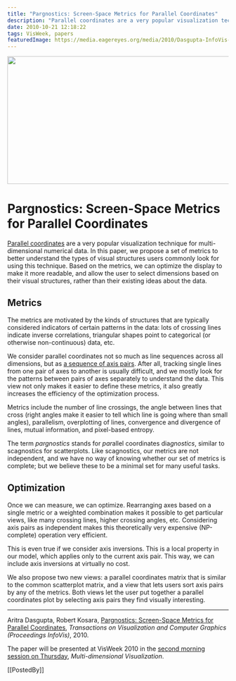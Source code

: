 ```yaml
---
title: "Pargnostics: Screen-Space Metrics for Parallel Coordinates"
description: "Parallel coordinates are a very popular visualization technique for multi-dimensional numerical data. In this paper, we propose a set of metrics to better understand the types of visual structures users commonly look for using this technique. Based on the metrics, we can optimize the display to make it more readable, and allow the user to select dimensions based on their visual structures, rather than their existing ideas about the data."
date: 2010-10-21 12:18:22
tags: VisWeek, papers
featuredImage: https://media.eagereyes.org/media/2010/Dasgupta-InfoVis-2010.png
---
```


<p align="center"><img src="https://media.eagereyes.org/media/2010/Dasgupta-InfoVis-2010.png" alt="" width="560" height="290" /></p>

# Pargnostics: Screen-Space Metrics for Parallel Coordinates

<a href="/techniques/parallel-coordinates">Parallel coordinates</a> are a very popular visualization technique for multi-dimensional numerical data. In this paper, we propose a set of metrics to better understand the types of visual structures users commonly look for using this technique. Based on the metrics, we can optimize the display to make it more readable, and allow the user to select dimensions based on their visual structures, rather than their existing ideas about the data.

## Metrics

The metrics are motivated by the kinds of structures that are typically considered indicators of certain patterns in the data: lots of crossing lines indicate inverse correlations, triangular shapes point to categorical (or otherwise non-continuous) data, etc.

We consider parallel coordinates not so much as line sequences across all dimensions, but as <a href="/techniques/parallel-coordinates">a sequence of axis pairs</a>. After all, tracking single lines from one pair of axes to another is usually difficult, and we mostly look for the patterns between pairs of axes separately to understand the data. This view not only makes it easier to define these metrics, it also greatly increases the efficiency of the optimization process.

Metrics include the number of line crossings, the angle between lines that cross (right angles make it easier to tell which line is going where than small angles), parallelism, overplotting of lines, convergence and divergence of lines, mutual information, and pixel-based entropy.

The term <em>pargnostics</em> stands for <em>par</em>allel coordinates dia<em>gnostics</em>, similar to scagnostics for scatterplots. Like scagnostics, our metrics are not independent, and we have no way of knowing whether our set of metrics is complete; but we believe these to be a minimal set for many useful tasks.

## Optimization

Once we can measure, we can optimize. Rearranging axes based on a single metric or a weighted combination makes it possible to get particular views, like many crossing lines, higher crossing angles, etc. Considering axis pairs as independent makes this theoretically very expensive (NP-complete) operation very efficient.

This is even true if we consider axis inversions. This is a local property in our model, which applies only to the current axis pair. This way, we can include axis inversions at virtually no cost.

We also propose two new views: a parallel coordinates matrix that is similar to the common scatterplot matrix, and a view that lets users sort axis pairs by any of the metrics. Both views let the user put together a parallel coordinates plot by selecting axis pairs they find visually interesting.

<hr />

Aritra Dasgupta, Robert Kosara, <a href="/publications/Dasgupta-InfoVis-2010">Pargnostics: Screen-Space Metrics for Parallel Coordinates</a>,
<em>Transactions on Visualization and Computer Graphics (Proceedings InfoVis)</em>, 2010.

The paper will be presented at VisWeek 2010 in the <a href="http://vis.computer.org/VisWeek2010/schedule/thursday.html">second morning session on Thursday</a>, <em>Multi-dimensional Visualization</em>.

[[PostedBy]]

